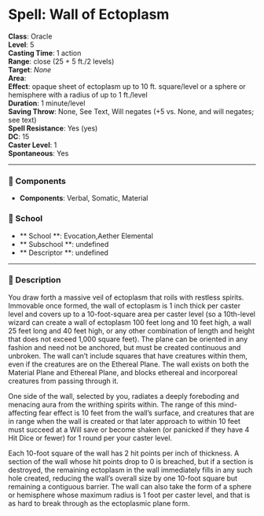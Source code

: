
# Spell: Wall of Ectoplasm
**Class**: Oracle  
**Level**: 5  
**Casting Time**: 1 action  
**Range**: close (25 + 5 ft./2 levels)  
**Target**: _None_  
**Area**:   
**Effect**: opaque sheet of ectoplasm up to 10 ft. square/level or a sphere or hemisphere with a radius of up to 1 ft./level  
**Duration**: 1 minute/level  
**Saving Throw**: None, See Text, Will negates (+5 vs. None, and will negates; see text)  
**Spell Resistance**: Yes (yes)  
**DC**: 15  
**Caster Level**: 1  
**Spontaneous**: Yes

---

### 🔮 Components
- **Components**: Verbal, Somatic, Material

### 🏫 School
- ** School **: Evocation,Aether Elemental
- ** Subschool **: undefined
- ** Descriptor **: undefined
---

### 📜 Description
You draw forth a massive veil of ectoplasm that roils with restless spirits. Immovable once formed, the wall of ectoplasm is 1 inch thick per caster level and covers up to a 10-foot-square area per caster level (so a 10th-level wizard can create a wall of ectoplasm 100 feet long and 10 feet high, a wall 25 feet long and 40 feet high, or any other combination of length and height that does not exceed 1,000 square feet). The plane can be oriented in any fashion and need not be anchored, but must be created continuous and unbroken. The wall can’t include squares that have creatures within them, even if the creatures are on the Ethereal Plane. The wall exists on both the Material Plane and Ethereal Plane, and blocks ethereal and incorporeal creatures from passing through it.

One side of the wall, selected by you, radiates a deeply foreboding and menacing aura from the writhing spirits within. The range of this mind-affecting fear effect is 10 feet from the wall’s surface, and creatures that are in range when the wall is created or that later approach to within 10 feet must succeed at a Will save or become shaken (or panicked if they have 4 Hit Dice or fewer) for 1 round per your caster level.

Each 10-foot square of the wall has 2 hit points per inch of thickness. A section of the wall whose hit points drop to 0 is breached, but if a section is destroyed, the remaining ectoplasm in the wall immediately fills in any such hole created, reducing the wall’s overall size by one 10-foot square but remaining a contiguous barrier. The wall can also take the form of a sphere or hemisphere whose maximum radius is 1 foot per caster level, and that is as hard to break through as the ectoplasmic plane form.
